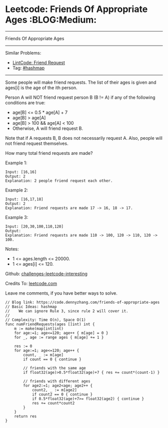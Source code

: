 # Leetcode: Friends Of Appropriate Ages     :BLOG:Medium:


---

Friends Of Appropriate Ages  

---

Similar Problems:  
-   [LintCode: Friend Request](https://code.dennyzhang.com/friend-request)
-   Tag: [#hashmap](https://code.dennyzhang.com/tag/hashmap)

---

Some people will make friend requests. The list of their ages is given and ages[i] is the age of the ith person.  

Person A will NOT friend request person B (B != A) if any of the following conditions are true:  

-   age[B] <= 0.5 \* age[A] + 7
-   age[B] > age[A]
-   age[B] > 100 && age[A] < 100
-   Otherwise, A will friend request B.

Note that if A requests B, B does not necessarily request A.  Also, people will not friend request themselves.  

How many total friend requests are made?  

Example 1:  

    Input: [16,16]
    Output: 2
    Explanation: 2 people friend request each other.

Example 2:  

    Input: [16,17,18]
    Output: 2
    Explanation: Friend requests are made 17 -> 16, 18 -> 17.

Example 3:  

    Input: [20,30,100,110,120]
    Output: 
    Explanation: Friend requests are made 110 -> 100, 120 -> 110, 120 -> 100.

Notes:  

-   1 <= ages.length <= 20000.
-   1 <= ages[i] <= 120.

Github: [challenges-leetcode-interesting](https://github.com/DennyZhang/challenges-leetcode-interesting/tree/master/friends-of-appropriate-ages)  

Credits To: [leetcode.com](https://leetcode.com/problems/friends-of-appropriate-ages/description/)  

Leave me comments, if you have better ways to solve.  

    // Blog link: https://code.dennyzhang.com/friends-of-appropriate-ages
    // Basic Ideas: hashmap
    //    We can ignore Rule 3, since rule 2 will cover it.
    //
    // Complexity: Time O(n), Space O(1)
    func numFriendRequests(ages []int) int {
        m := make(map[int]int)
        for age:=1; age<=120; age++ { m[age] = 0 }
        for _, age := range ages { m[age] += 1 }
    
        res := 0
        for age:=1; age<=120; age++ {
            count, _ := m[age]
            if count == 0 { continue }
    
            // friends with the same age
            if float32(age)>0.5*float32(age)+7 { res += count*(count-1) }
    
            // friends with different ages
            for age2:=1; age2<age; age2++ {
                count2, _ := m[age2]
                if count2 == 0 { continue }
                if 0.5*float32(age)+7>= float32(age2) { continue }
                res += count*count2
            }
        }
        return res
    }